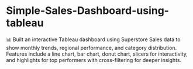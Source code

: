 # Simple-Sales-Dashboard-using-tableau
📊 Built an interactive Tableau dashboard using Superstore Sales data to show monthly trends, regional performance, and category distribution. Features include a line chart, bar chart, donut chart, slicers for interactivity, and highlights for top performers with cross-filtering for deeper insights.
